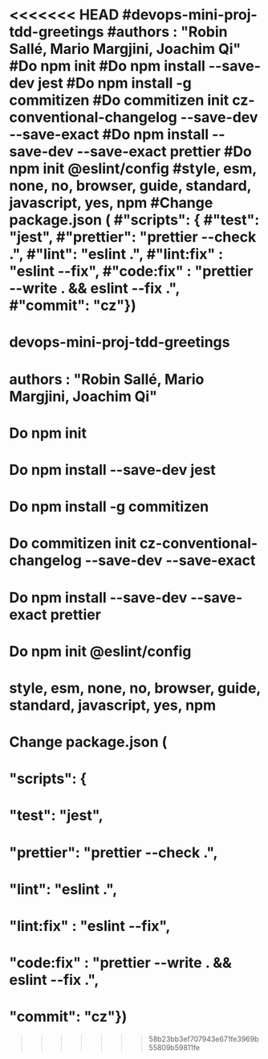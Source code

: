 <<<<<<< HEAD
#devops-mini-proj-tdd-greetings
#authors : "Robin Sallé, Mario Margjini, Joachim Qi"
#Do npm init
#Do npm install --save-dev jest
#Do npm install -g commitizen
#Do commitizen init cz-conventional-changelog --save-dev --save-exact
#Do npm install --save-dev --save-exact prettier
#Do npm init @eslint/config
#style, esm, none, no, browser, guide, standard, javascript, yes, npm
#Change package.json (
#"scripts": {
#"test": "jest",
#"prettier": "prettier --check .",
#"lint": "eslint .",
#"lint:fix" : "eslint --fix",
#"code:fix" : "prettier --write . && eslint --fix .",
#"commit": "cz"})
=======

# devops-mini-proj-tdd-greetings

# authors : "Robin Sallé, Mario Margjini, Joachim Qi"

# Do npm init

# Do npm install --save-dev jest

# Do npm install -g commitizen

# Do commitizen init cz-conventional-changelog --save-dev --save-exact

# Do npm install --save-dev --save-exact prettier

# Do npm init @eslint/config

# style, esm, none, no, browser, guide, standard, javascript, yes, npm

# Change package.json (

# "scripts": {

# "test": "jest",

# "prettier": "prettier --check .",

# "lint": "eslint .",

# "lint:fix" : "eslint --fix",

# "code:fix" : "prettier --write . && eslint --fix .",

# "commit": "cz"})

> > > > > > > 58b23bb3ef707943e671fe3969b55809b59811fe
